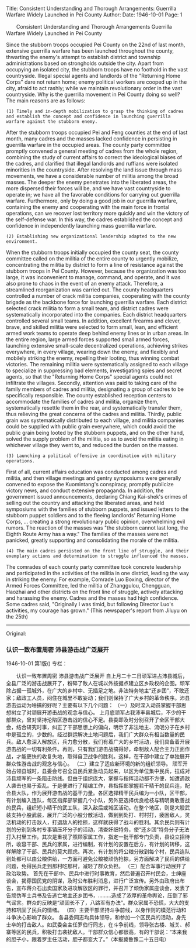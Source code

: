 Title: Consistent Understanding and Thorough Arrangements: Guerrilla Warfare Widely Launched in Pei County
Author:
Date: 1946-10-01
Page: 1

　　Consistent Understanding and Thorough Arrangements
    Guerrilla Warfare Widely Launched in Pei County

Since the stubborn troops occupied Pei County on the 22nd of last month, extensive guerrilla warfare has been launched throughout the county, thwarting the enemy's attempt to establish district and township administrations based on strongholds outside the city. Apart from occupying an isolated city, the stubborn troops have no foothold in the vast countryside. Illegal special agents and landlords of the "Returning Home Corps" dare not return home; enemy political workers are cooped up in the city, afraid to act rashly; while we maintain revolutionary order in the vast countryside. Why is the guerrilla movement in Pei County doing so well? The main reasons are as follows:

    (1) Timely and in-depth mobilization to grasp the thinking of cadres and establish the concept and confidence in launching guerrilla warfare against the stubborn enemy.

After the stubborn troops occupied Pei and Feng counties at the end of last month, many cadres and the masses lacked confidence in persisting in guerrilla warfare in the occupied areas. The county party committee promptly convened a general meeting of cadres from the whole region, combining the study of current affairs to correct the ideological biases of the cadres, and clarified that illegal landlords and ruffians were isolated minorities in the countryside. After resolving the land issue through mass movements, we have a considerable number of militia among the broad masses. The deeper the enemy penetrates into the liberated areas, the more dispersed their forces will be, and we have vast countryside to operate in; we have all the favorable conditions for carrying out guerrilla warfare. Furthermore, only by doing a good job in our guerrilla warfare, containing the enemy and cooperating with the main force in frontal operations, can we recover lost territory more quickly and win the victory of the self-defense war. In this way, the cadres established the concept and confidence in independently launching mass guerrilla warfare.

    (2) Establishing new organizational leadership adapted to the new environment.

When the stubborn troops initially occupied the county seat, the county committee called on the militia of the entire county to urgently mobilize, concentrating the militia by district to form a line of resistance against the stubborn troops in Pei County. However, because the organization was too large, it was inconvenient to manage, command, and operate, and it was also prone to chaos in the event of an enemy attack. Therefore, a streamlined reorganization was carried out. The county headquarters controlled a number of crack militia companies, cooperating with the county brigade as the backbone force for launching guerrilla warfare. Each district selected crack militia to form a small team, and district cadres were systematically incorporated into the companies. Each district headquarters controlled several small teams. In addition, excellent firearms and clever, brave, and skilled militia were selected to form small, lean, and efficient armed work teams to operate deep behind enemy lines or in urban areas. In the entire region, large armed forces supported small armed forces, launching extensive small-scale decentralized operations, achieving strikes everywhere, in every village, wearing down the enemy, and flexibly and mobilely striking the enemy, repelling their looting, thus winning combat victories. The remaining militia were systematically assigned to each village to specialize in suppressing bad elements, investigating spies and secret agents, so that the "Returning Home Corps" special agents could not infiltrate the villages. Secondly, attention was paid to taking care of the family members of cadres and militia, designating a group of cadres to be specifically responsible. The county established reception centers to accommodate the families of cadres and militia, organize them, systematically resettle them in the rear, and systematically transfer them, thus relieving the great concerns of the cadres and militia. Thirdly, public grain was systematically distributed to each village, and militia companies could be supplied with public grain everywhere, which could avoid the public grain being looted by the stubborn puppets, and on the other hand, solved the supply problem of the militia, so as to avoid the militia eating in whichever village they went to, and reduced the burden on the masses.

    (3) Launching a political offensive in coordination with military operations.

First of all, current affairs education was conducted among cadres and militia, and then village meetings and gentry symposiums were generally convened to expose the Kuomintang's conspiracy, promptly publicize victory news, and conduct extensive propaganda. In addition, the government issued announcements, declaring Chiang Kai-shek's crimes of selling out the country and attacking the liberated areas, and held symposiums with the families of stubborn puppets, and issued letters to the stubborn puppet soldiers and to the fleeing landlords' Returning Home Corps, … creating a strong revolutionary public opinion, overwhelming evil rumors. The reaction of the masses was "the stubborn cannot last long, the Eighth Route Army has a way." The families of the masses were not panicked, greatly supporting and consolidating the morale of the militia.

    (4) The main cadres persisted on the front line of struggle, and their exemplary actions and determination to struggle influenced the masses.

The comrades of each county party committee took concrete leadership and participated in the activities of the militia in one district, leading the way in striking the enemy. For example, Comrade Luo Boxing, director of the Armed Forces Committee, led the militia of Zhanggulou, Chengguan, Haozhai and other districts on the front line of struggle, actively attacking and harassing the enemy. Cadres and the masses had high confidence. Some cadres said, "Originally I was timid, but following Director Luo's activities, my courage has grown." (This newspaper's report from Jiluyu on the 25th)



<hr /> 

Original: 


### 认识一致布置周密  沛县游击战广泛展开

1946-10-01
第1版()
专栏：

　　认识一致布置周密
    沛县游击战广泛展开
    自上月二十二日顽军进占沛县城后，全县广泛的游击战展开了，粉碎了敌人在城以外按据点建立区乡政权的企图。顽军除占据一孤城外，在广大的乡村中、无插足之地。非法特务地主“还乡团”，不敢还家；敌政工人员，闷住在城里不敢妄动；我们则保持了广大乡村的革命秩序。沛县游击运动为啥搞的好呢？主要有以下几个问题：
    （一）及时深入动员掌握干部思想树立了对顽展开游击战的观念与信心。
    上月底顽军占我沛丰县城后，不少的干部群众，曾对坚持沦陷区游击战的信心不足。县委即及时分别召开了全区干部大会，结合研究时事，纠正了干部思想上的偏向，明示了非法地主、流氓分子在乡村中是孤立的，少数的。经过群运解决土地问题后，我们广大群众有相当数量的民兵。敌人愈深入解放区，兵力愈分散，我们有着广大的乡村活动，我们具备着开展游击战的一切有利条件。再则，只有我们游击战搞得好，牵制敌人配合主力正面作战，才能更快的收复失地，取得自卫战争的胜利。这样，在干部中建立了单独展开群众性游击战的观念与信心。
    （二）建立了适应新环境的新的组织领导。
    顽军开始占领县城时，县委会号召全县民兵紧急动员起来，以区为单位集中民兵，拉成对沛县顽军的一条阻击防线。但由于组织庞大，掌握与指挥活动都不方便，如遭遇敌人袭击也易于紊乱。于是便进行了精编工作，县指挥部掌握若干精干的民兵连，配合县大队，作为展开游击战的基干力量。各区选择精干民兵编为一小队，区干部，有计划编入连队，每区指挥部掌握几个小队，另外更选择优良枪枝与精明勇敢善战的民兵，组织短小精干的武工队，深入敌后或城区活动。在整个地区，则是大股武装支持小股武装，展开广泛的小股分散活动，做到到处打、村村打，疲困敌人，灵活机动的打击敌人，打退敌人的抢掠，这样就获得了战斗的胜利。其余民兵则有计划的分别到各村专事镇压坏分子的活动，清查奸细特务，使“还乡团”特务分子无法打入村里工作。其次是重视了照顾家属工作，指定一批干部专门负责，县设立招待所，收容干部、民兵的家属，进行编制，有计划的安置在后方，有计划的转移，这样解除了干部、民兵的莫大顾虑。再次，有计划的将公粮分散到每个村，民兵连队到处都可以由公粮供给，一方面可避免公粮被顽伪抢掠，另方面解决了民兵的供给问题，免得民兵走到那村吃那村，减轻了群众负担。
    （三）配合军事行动展开了政治攻势。
    首先在干部中、民兵中进行时事教育，然后普遍召开村民会，士绅座谈会，揭穿国民党的阴谋，及时公布胜利消息，进行广泛宣传。另外由政府出布告，宣布蒋介石出卖国家及进攻解放区的罪行，并召开了顽伪家属座谈会，发表了告顽伪军士兵书及告逃亡地主还乡团书，………造成了浓厚的革命舆论，压倒了邪气谣言。群众的反映是“顽固长不了，八路军有办法”。群众家属不恐慌，大大的支持和巩固了民兵的情绪。
    （四）主要干部坚持斗争前线，以身作则的模范行动和斗争决心影响了群众。
    各县委同志均具体领导，和参加一个区民兵的活动，身先士卒的打击敌人。如武委会主任罗伯行同志，在斗争前线，领导张古楼、城关、郝寨等区的民兵，积极打击袭扰敌人。干部群众信心都很高，有的干部说：“本来我的胆子小，跟着罗主任活动，胆子都变大了。”（本报冀鲁豫二十五日电）
